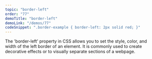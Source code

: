 ```yaml
---
topic: "border-left"
order: "77"
demoTitle: "border-left"
demoLink: "/demos/77"
codeSnippet: ".border-example { border-left: 2px solid red; }"
---
```


The 'border-left' property in CSS allows you to set the style, color, and width of the left border of an element. It is commonly used to create decorative effects or to visually separate sections of a webpage.
<br />
